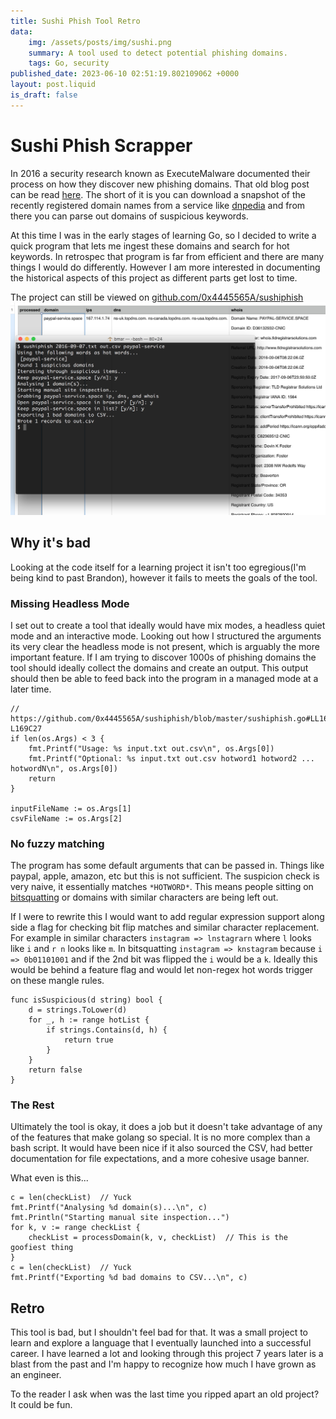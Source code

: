```yaml
---
title: Sushi Phish Tool Retro
data:
    img: /assets/posts/img/sushi.png
    summary: A tool used to detect potential phishing domains.
    tags: Go, security
published_date: 2023-06-10 02:51:19.802109062 +0000
layout: post.liquid
is_draft: false
---
```

# Sushi Phish Scrapper

In 2016 a security research known as ExecuteMalware documented their process on how they discover new phishing domains.  That old blog post can be read [here](https://web.archive.org/web/20170822061820/http://executemalware.com/?p=258).  The short of it is you can download a snapshot of the recently registered domain names from a service like [dnpedia](https://dnpedia.com/tlds/daily.php) and from there you can parse out domains of suspicious keywords.

At this time I was in the early stages of learning Go, so I decided to write a quick program that lets me ingest these domains and search for hot keywords.  In retrospec that program is far from efficient and there are many things I would do differently.  However I am more interested in documenting the historical aspects of this project as different parts get lost to time.

The project can still be viewed on [github.com/0x4445565A/sushiphish](https://github.com/0x4445565A/sushiphish)
<img src="/assets/posts/sushi-usage.png">


## Why it's bad

Looking at the code itself for a learning project it isn't too egregious(I'm being kind to past Brandon), however it fails to meets the goals of the tool.


### Missing Headless Mode
I set out to create a tool that ideally would have mix modes, a headless quiet mode and an interactive mode.  Looking out how I structured the arguments its very clear the headless mode is not present, which is arguably the more important feature.  If I am trying to discover 1000s of phishing domains the tool should ideally collect the domains and create an output.  This output should then be able to feed back into the program in a managed mode at a later time.

```golang
// https://github.com/0x4445565A/sushiphish/blob/master/sushiphish.go#LL162C1-L169C27
if len(os.Args) < 3 {
    fmt.Printf("Usage: %s input.txt out.csv\n", os.Args[0])
    fmt.Printf("Optional: %s input.txt out.csv hotword1 hotword2 ... hotwordN\n", os.Args[0])
    return
}

inputFileName := os.Args[1]
csvFileName := os.Args[2]
```

### No fuzzy matching
The program has some default arguments that can be passed in.  Things like paypal, apple, amazon, etc but this is not sufficient.  The suspicion check is very naive, it essentially matches `*HOTWORD*`.  This means people sitting on [bitsquatting](https://web.archive.org/web/20180713212603/http://media.blackhat.com/bh-us-11/Dinaburg/BH_US_11_Dinaburg_Bitsquatting_WP.pdf) or domains with similar characters are being left out.

If I were to rewrite this I would want to add regular expression support along side a flag for checking bit flip matches and similar character replacement.  For example in similar characters `instagram => lnstagrarn` where `l` looks like `i` and `r n` looks like `m`.  In bitsquatting `instagram => knstagram` because `i => 0b01101001` and if the 2nd bit was flipped the `i` would be a `k`.  Ideally this would be behind a feature flag and would let non-regex hot words trigger on these mangle rules.

```golang
func isSuspicious(d string) bool {
	d = strings.ToLower(d)
	for _, h := range hotList {
		if strings.Contains(d, h) {
			return true
		}
	}
	return false
}
```

### The Rest
Ultimately the tool is okay, it does a job but it doesn't take advantage of any of the features that make golang so special.  It is no more complex than a bash script.  It would have been nice if it also sourced the CSV, had better documentation for file expectations, and a more cohesive usage banner.

What even is this...
```golang
c = len(checkList)  // Yuck
fmt.Printf("Analysing %d domain(s)...\n", c)
fmt.Println("Starting manual site inspection...")
for k, v := range checkList {  
    checkList = processDomain(k, v, checkList)  // This is the goofiest thing
}
c = len(checkList)  // Yuck
fmt.Printf("Exporting %d bad domains to CSV...\n", c)
```

## Retro
This tool is bad, but I shouldn't feel bad for that.  It was a small project to learn and explore a language that I eventually launched into a successful career.  I have learned a lot and looking through this project 7 years later is a blast from the past and I'm happy to recognize how much I have grown as an engineer.

To the reader I ask when was the last time you ripped apart an old project?  It could be fun.